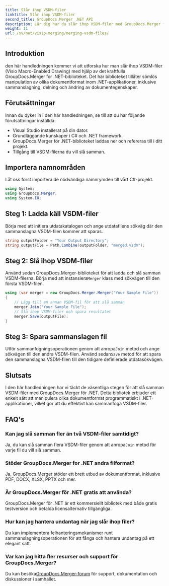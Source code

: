 ```yaml
---
title: Slår ihop VSDM-filer
linktitle: Slår ihop VSDM-filer
second_title: GroupDocs.Merger .NET API
description: Lär dig hur du slår ihop VSDM-filer med GroupDocs.Merger för .NET. Förenkla dina dokumenthanteringsuppgifter med detta lättanvända bibliotek.
weight: 11
url: /sv/net/visio-merging/merging-vsdm-files/
---
```

## Introduktion
den här handledningen kommer vi att utforska hur man slår ihop VSDM-filer (Visio Macro-Enabled Drawing) med hjälp av det kraftfulla GroupDocs.Merger for .NET-biblioteket. Det här biblioteket tillåter sömlös manipulation av olika dokumentformat inom .NET-applikationer, inklusive sammanslagning, delning och ändring av dokumentegenskaper.
## Förutsättningar
Innan du dyker in i den här handledningen, se till att du har följande förutsättningar inställda:
- Visual Studio installerat på din dator.
- Grundläggande kunskaper i C# och .NET framework.
- GroupDocs.Merger för .NET-biblioteket laddas ner och refereras till i ditt projekt.
- Tillgång till VSDM-filerna du vill slå samman.

## Importera namnområden
Låt oss först importera de nödvändiga namnrymden till vårt C#-projekt.
```csharp
using System; 
using GroupDocs.Merger;
using System.IO;
```
## Steg 1: Ladda käll VSDM-filer
Börja med att initiera utdatakatalogen och ange utdatafilens sökväg där den sammanslagna VSDM-filen kommer att sparas.
```csharp
string outputFolder = "Your Output Directory";
string outputFile = Path.Combine(outputFolder, "merged.vsdm");
```
## Steg 2: Slå ihop VSDM-filer
 Använd sedan GroupDocs.Merger-biblioteket för att ladda och slå samman VSDM-filerna. Börja med att instansiera`Merger` klass med sökvägen till den första VSDM-filen.
```csharp
using (var merger = new GroupDocs.Merger.Merger("Your Sample File"))
{
    // Lägg till en annan VSDM-fil för att slå samman
    merger.Join("Your Sample File");
    // Slå ihop VSDM-filer och spara resultatet
    merger.Save(outputFile);
}
```
## Steg 3: Spara sammanslagen fil
Utför sammanfogningsoperationen genom att anropa`Join` metod och ange sökvägen till den andra VSDM-filen. Använd sedan`Save` metod för att spara den sammanslagna VSDM-filen till den tidigare definierade utdatasökvägen.

## Slutsats
I den här handledningen har vi täckt de väsentliga stegen för att slå samman VSDM-filer med GroupDocs.Merger för .NET. Detta bibliotek erbjuder ett enkelt sätt att manipulera olika dokumentformat programmatiskt i .NET-applikationer, vilket gör att du effektivt kan sammanfoga VSDM-filer.

## FAQ's
### Kan jag slå samman fler än två VSDM-filer samtidigt?
 Ja, du kan slå samman flera VSDM-filer genom att anropa`Join` metod för varje fil du vill slå samman.
### Stöder GroupDocs.Merger for .NET andra filformat?
Ja, GroupDocs.Merger stöder ett brett utbud av dokumentformat, inklusive PDF, DOCX, XLSX, PPTX och mer.
### Är GroupDocs.Merger för .NET gratis att använda?
GroupDocs.Merger för .NET är ett kommersiellt bibliotek med både gratis testversion och betalda licensalternativ tillgängliga.
### Hur kan jag hantera undantag när jag slår ihop filer?
Du kan implementera felhanteringsmekanismer runt sammanslagningsoperationen för att fånga och hantera undantag på ett elegant sätt.
### Var kan jag hitta fler resurser och support för GroupDocs.Merger?
 Du kan besöka[GroupDocs.Merger-forum](https://forum.groupdocs.com/c/merger/32) för support, dokumentation och diskussioner i samhället.